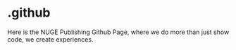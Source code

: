 # .github
Here is the NUGE Publishing Github Page, where we do more than just show code, we create experiences.
